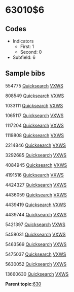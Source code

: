 # 63010$6

## Codes

-   Indicators
    -   First: 1
    -   Second: 0
-   Subfield: 6

## Sample bibs

554775 [Quicksearch](https://search.library.yale.edu/catalog/554775) [VXWS](http://prodorbis.library.yale.edu:7014/vxws/GetHoldingsService?bibId=554775)

808549 [Quicksearch](https://search.library.yale.edu/catalog/808549) [VXWS](http://prodorbis.library.yale.edu:7014/vxws/GetHoldingsService?bibId=808549)

1033111 [Quicksearch](https://search.library.yale.edu/catalog/1033111) [VXWS](http://prodorbis.library.yale.edu:7014/vxws/GetHoldingsService?bibId=1033111)

1065117 [Quicksearch](https://search.library.yale.edu/catalog/1065117) [VXWS](http://prodorbis.library.yale.edu:7014/vxws/GetHoldingsService?bibId=1065117)

1117204 [Quicksearch](https://search.library.yale.edu/catalog/1117204) [VXWS](http://prodorbis.library.yale.edu:7014/vxws/GetHoldingsService?bibId=1117204)

1119808 [Quicksearch](https://search.library.yale.edu/catalog/1119808) [VXWS](http://prodorbis.library.yale.edu:7014/vxws/GetHoldingsService?bibId=1119808)

2214846 [Quicksearch](https://search.library.yale.edu/catalog/2214846) [VXWS](http://prodorbis.library.yale.edu:7014/vxws/GetHoldingsService?bibId=2214846)

3292685 [Quicksearch](https://search.library.yale.edu/catalog/3292685) [VXWS](http://prodorbis.library.yale.edu:7014/vxws/GetHoldingsService?bibId=3292685)

4084945 [Quicksearch](https://search.library.yale.edu/catalog/4084945) [VXWS](http://prodorbis.library.yale.edu:7014/vxws/GetHoldingsService?bibId=4084945)

4191516 [Quicksearch](https://search.library.yale.edu/catalog/4191516) [VXWS](http://prodorbis.library.yale.edu:7014/vxws/GetHoldingsService?bibId=4191516)

4424327 [Quicksearch](https://search.library.yale.edu/catalog/4424327) [VXWS](http://prodorbis.library.yale.edu:7014/vxws/GetHoldingsService?bibId=4424327)

4436059 [Quicksearch](https://search.library.yale.edu/catalog/4436059) [VXWS](http://prodorbis.library.yale.edu:7014/vxws/GetHoldingsService?bibId=4436059)

4439419 [Quicksearch](https://search.library.yale.edu/catalog/4439419) [VXWS](http://prodorbis.library.yale.edu:7014/vxws/GetHoldingsService?bibId=4439419)

4439744 [Quicksearch](https://search.library.yale.edu/catalog/4439744) [VXWS](http://prodorbis.library.yale.edu:7014/vxws/GetHoldingsService?bibId=4439744)

5421397 [Quicksearch](https://search.library.yale.edu/catalog/5421397) [VXWS](http://prodorbis.library.yale.edu:7014/vxws/GetHoldingsService?bibId=5421397)

5458031 [Quicksearch](https://search.library.yale.edu/catalog/5458031) [VXWS](http://prodorbis.library.yale.edu:7014/vxws/GetHoldingsService?bibId=5458031)

5463569 [Quicksearch](https://search.library.yale.edu/catalog/5463569) [VXWS](http://prodorbis.library.yale.edu:7014/vxws/GetHoldingsService?bibId=5463569)

5475037 [Quicksearch](https://search.library.yale.edu/catalog/5475037) [VXWS](http://prodorbis.library.yale.edu:7014/vxws/GetHoldingsService?bibId=5475037)

5630052 [Quicksearch](https://search.library.yale.edu/catalog/5630052) [VXWS](http://prodorbis.library.yale.edu:7014/vxws/GetHoldingsService?bibId=5630052)

13660630 [Quicksearch](https://search.library.yale.edu/catalog/13660630) [VXWS](http://prodorbis.library.yale.edu:7014/vxws/GetHoldingsService?bibId=13660630)

**Parent topic:**[630](../../tags/630/630.md)


